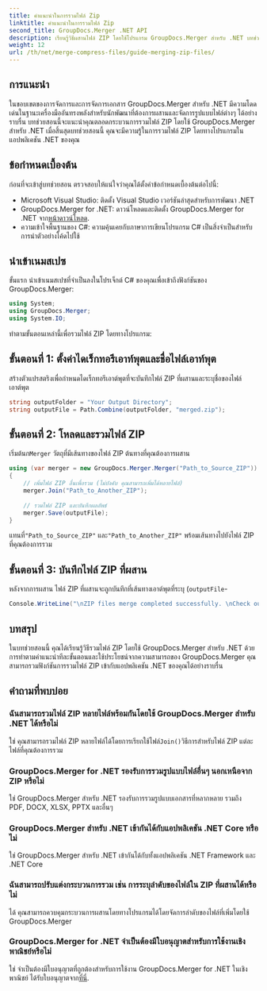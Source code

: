 ```yaml
---
title: คำแนะนำในการรวมไฟล์ Zip
linktitle: คำแนะนำในการรวมไฟล์ Zip
second_title: GroupDocs.Merger .NET API
description: เรียนรู้วิธีผสานไฟล์ ZIP โดยใช้โปรแกรม GroupDocs.Merger สำหรับ .NET บทช่วยสอนนี้จะให้คำแนะนำโดยละเอียดสำหรับนักพัฒนา
weight: 12
url: /th/net/merge-compress-files/guide-merging-zip-files/
---
```

## การแนะนำ
ในขอบเขตของการจัดการและการจัดการเอกสาร GroupDocs.Merger สำหรับ .NET มีความโดดเด่นในฐานะเครื่องมืออันทรงพลังสำหรับนักพัฒนาที่ต้องการผสานและจัดการรูปแบบไฟล์ต่างๆ ได้อย่างราบรื่น บทช่วยสอนนี้จะแนะนำคุณตลอดกระบวนการรวมไฟล์ ZIP โดยใช้ GroupDocs.Merger สำหรับ .NET เมื่อสิ้นสุดบทช่วยสอนนี้ คุณจะมีความรู้ในการรวมไฟล์ ZIP โดยทางโปรแกรมในแอปพลิเคชัน .NET ของคุณ
## ข้อกำหนดเบื้องต้น
ก่อนที่จะเข้าสู่บทช่วยสอน ตรวจสอบให้แน่ใจว่าคุณได้ตั้งค่าข้อกำหนดเบื้องต้นต่อไปนี้:
- Microsoft Visual Studio: ติดตั้ง Visual Studio เวอร์ชันล่าสุดสำหรับการพัฒนา .NET
-  GroupDocs.Merger for .NET: ดาวน์โหลดและติดตั้ง GroupDocs.Merger for .NET จาก[หน้าดาวน์โหลด](https://releases.groupdocs.com/merger/net/).
- ความเข้าใจพื้นฐานของ C#: ความคุ้นเคยกับภาษาการเขียนโปรแกรม C# เป็นสิ่งจำเป็นสำหรับการนำตัวอย่างโค้ดไปใช้

## นำเข้าเนมสเปซ
ขั้นแรก นำเข้าเนมสเปซที่จำเป็นลงในโปรเจ็กต์ C# ของคุณเพื่อเข้าถึงฟังก์ชันของ GroupDocs.Merger:
```csharp
using System; 
using GroupDocs.Merger;
using System.IO;
```

ทำตามขั้นตอนเหล่านี้เพื่อรวมไฟล์ ZIP โดยทางโปรแกรม:
## ขั้นตอนที่ 1: ตั้งค่าไดเร็กทอรีเอาท์พุตและชื่อไฟล์เอาท์พุต
สร้างตัวแปรสตริงเพื่อกำหนดไดเร็กทอรีเอาต์พุตที่จะบันทึกไฟล์ ZIP ที่ผสานและระบุชื่อของไฟล์เอาต์พุต
```csharp
string outputFolder = "Your Output Directory";
string outputFile = Path.Combine(outputFolder, "merged.zip");
```
## ขั้นตอนที่ 2: โหลดและรวมไฟล์ ZIP
 เริ่มต้นก`Merger` วัตถุที่มีเส้นทางของไฟล์ ZIP ต้นทางที่คุณต้องการผสาน
```csharp
using (var merger = new GroupDocs.Merger.Merger("Path_to_Source_ZIP"))
{
    // เพิ่มไฟล์ ZIP อื่นเพื่อรวม (ไม่บังคับ คุณสามารถเพิ่มได้หลายไฟล์)
    merger.Join("Path_to_Another_ZIP");
    
    // รวมไฟล์ ZIP และบันทึกผลลัพธ์
    merger.Save(outputFile);
}
```
 แทนที่`"Path_to_Source_ZIP"` และ`"Path_to_Another_ZIP"` พร้อมเส้นทางไปยังไฟล์ ZIP ที่คุณต้องการรวม
## ขั้นตอนที่ 3: บันทึกไฟล์ ZIP ที่ผสาน
หลังจากการผสาน ไฟล์ ZIP ที่ผสานจะถูกบันทึกที่เส้นทางเอาต์พุตที่ระบุ (`outputFile`-
```csharp
Console.WriteLine("\nZIP files merge completed successfully. \nCheck output in {0}", outputFolder);
```

## บทสรุป
ในบทช่วยสอนนี้ คุณได้เรียนรู้วิธีรวมไฟล์ ZIP โดยใช้ GroupDocs.Merger สำหรับ .NET ด้วยการทำตามคำแนะนำทีละขั้นตอนและใช้ประโยชน์จากความสามารถของ GroupDocs.Merger คุณสามารถรวมฟังก์ชันการรวมไฟล์ ZIP เข้ากับแอปพลิเคชัน .NET ของคุณได้อย่างราบรื่น

## คำถามที่พบบ่อย
### ฉันสามารถรวมไฟล์ ZIP หลายไฟล์พร้อมกันโดยใช้ GroupDocs.Merger สำหรับ .NET ได้หรือไม่
 ใช่ คุณสามารถรวมไฟล์ ZIP หลายไฟล์ได้โดยการเรียกใช้ไฟล์`Join()`วิธีการสำหรับไฟล์ ZIP แต่ละไฟล์ที่คุณต้องการรวม
### GroupDocs.Merger for .NET รองรับการรวมรูปแบบไฟล์อื่นๆ นอกเหนือจาก ZIP หรือไม่
ใช่ GroupDocs.Merger สำหรับ .NET รองรับการรวมรูปแบบเอกสารที่หลากหลาย รวมถึง PDF, DOCX, XLSX, PPTX และอื่นๆ
### GroupDocs.Merger สำหรับ .NET เข้ากันได้กับแอปพลิเคชัน .NET Core หรือไม่
ใช่ GroupDocs.Merger สำหรับ .NET เข้ากันได้กับทั้งแอปพลิเคชัน .NET Framework และ .NET Core
### ฉันสามารถปรับแต่งกระบวนการรวม เช่น การระบุลำดับของไฟล์ใน ZIP ที่ผสานได้หรือไม่
ได้ คุณสามารถควบคุมกระบวนการผสานโดยทางโปรแกรมได้โดยจัดการลำดับของไฟล์ที่เพิ่มโดยใช้ GroupDocs.Merger
### GroupDocs.Merger for .NET จำเป็นต้องมีใบอนุญาตสำหรับการใช้งานเชิงพาณิชย์หรือไม่
 ใช่ จำเป็นต้องมีใบอนุญาตที่ถูกต้องสำหรับการใช้งาน GroupDocs.Merger for .NET ในเชิงพาณิชย์ ได้รับใบอนุญาตจาก[ที่นี่](https://purchase.groupdocs.com/buy).